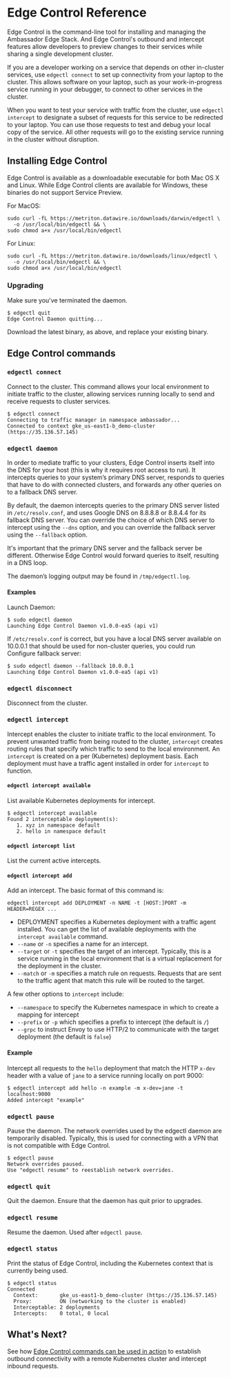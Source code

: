 # Edge Control Reference

Edge Control is the command-line tool for installing and managing the Ambassador Edge Stack. And Edge Control's outbound and intercept features allow developers to preview changes to their services while sharing a single development cluster.

If you are a developer working on a service that depends on other in-cluster services, use `edgectl connect` to set up connectivity from your laptop to the cluster. This allows software on your laptop, such as your work-in-progress service running in your debugger, to connect to other services in the cluster.

When you want to test your service with traffic from the cluster, use `edgectl intercept` to designate a subset of requests for this service to be redirected to your laptop. You can use those requests to test and debug your local copy of the service. All other requests will go to the existing service running in the cluster without disruption.

## Installing Edge Control

Edge Control is available as a downloadable executable for both Mac OS X and Linux. While Edge Control clients are available for Windows, these binaries do not support Service Preview.

For MacOS:

```shell
sudo curl -fL https://metriton.datawire.io/downloads/darwin/edgectl \
  -o /usr/local/bin/edgectl && \
sudo chmod a+x /usr/local/bin/edgectl
```

For Linux:

```shell
sudo curl -fL https://metriton.datawire.io/downloads/linux/edgectl \
  -o /usr/local/bin/edgectl && \
sudo chmod a+x /usr/local/bin/edgectl
```

### Upgrading

Make sure you've terminated the daemon.

```console
$ edgectl quit
Edge Control Daemon quitting...
```

Download the latest binary, as above, and replace your existing binary.

## Edge Control commands

### `edgectl connect`

Connect to the cluster. This command allows your local environment to initiate traffic to the cluster, allowing services running locally to send and receive requests to cluster services.

```console
$ edgectl connect
Connecting to traffic manager in namespace ambassador...
Connected to context gke_us-east1-b_demo-cluster (https://35.136.57.145)
```

### `edgectl daemon`

In order to mediate traffic to your clusters, Edge Control inserts itself into the DNS for your host (this is why it requires root access to run). It intercepts queries to your system’s primary DNS server, responds to queries that have to do with connected clusters, and forwards any other queries on to a fallback DNS server.

By default, the daemon intercepts queries to the primary DNS server listed in `/etc/resolv.conf`, and uses Google DNS on 8.8.8.8 or 8.8.4.4 for its fallback DNS server. You can override the choice of which DNS server to intercept using the `--dns` option, and you can override the fallback server using the `--fallback` option.

It's important that the primary DNS server and the fallback server be different. Otherwise Edge Control would forward queries to itself, resulting in a DNS loop.

The daemon’s logging output may be found in `/tmp/edgectl.log`.

#### Examples

Launch Daemon:

```console
$ sudo edgectl daemon
Launching Edge Control Daemon v1.0.0-ea5 (api v1)
```

If `/etc/resolv.conf` is correct, but you have a local DNS server available on 10.0.0.1 that should be used for non-cluster queries, you could run Configure fallback server:

```console
$ sudo edgectl daemon --fallback 10.0.0.1
Launching Edge Control Daemon v1.0.0-ea5 (api v1)
```

### `edgectl disconnect`

Disconnect from the cluster.

### `edgectl intercept`

Intercept enables the cluster to initiate traffic to the local environment. To prevent unwanted traffic from being routed to the cluster, `intercept` creates routing rules that specify which traffic to send to the local environment. An `intercept` is created on a per (Kubernetes) deployment basis. Each deployment must have a traffic agent installed in order for `intercept` to function.

#### `edgectl intercept available`

List available Kubernetes deployments for intercept.

```console
$ edgectl intercept available
Found 2 interceptable deployment(s):
   1. xyz in namespace default
   2. hello in namespace default
```

#### `edgectl intercept list`

List the current active intercepts.

#### `edgectl intercept add`

Add an intercept. The basic format of this command is:

```shell
edgectl intercept add DEPLOYMENT -n NAME -t [HOST:]PORT -m HEADER=REGEX ...
```

* DEPLOYMENT specifies a Kubernetes deployment with a traffic agent installed. You can get the list of available deployments with the `intercept available` command.
* `--name` or `-n` specifies a name for an intercept.
* `--target` or `-t` specifies the target of an intercept. Typically, this is a service running in the local environment that is a virtual replacement for the deployment in the cluster.
* `--match` or `-m` specifies a match rule on requests. Requests that are sent to the traffic agent that match this rule will be routed to the target.

A few other options to `intercept` include:

* `--namespace` to specify the Kubernetes namespace in which to create a mapping for intercept
* `--prefix` or `-p` which specifies a prefix to intercept (the default is `/`)
* `--grpc` to instruct Envoy to use HTTP/2 to communicate with the target deployment (the default is `false`)

#### Example

Intercept all requests to the `hello` deployment that match the HTTP `x-dev` header with a value of `jane` to a service running locally on port 9000:

```console
$ edgectl intercept add hello -n example -m x-dev=jane -t localhost:9000
Added intercept "example"
```

### `edgectl pause`

Pause the daemon. The network overrides used by the edgectl daemon are temporarily disabled. Typically, this is used for connecting with a VPN that is not compatible with Edge Control.

```console
$ edgectl pause
Network overrides paused.
Use "edgectl resume" to reestablish network overrides.
```

### `edgectl quit`

Quit the daemon. Ensure that the daemon has quit prior to upgrades.

### `edgectl resume`

Resume the daemon. Used after `edgectl pause`.

### `edgectl status`

Print the status of Edge Control, including the Kubernetes context that is currently being used.

```console
$ edgectl status
Connected
  Context:       gke_us-east1-b_demo-cluster (https://35.136.57.145)
  Proxy:         ON (networking to the cluster is enabled)
  Interceptable: 2 deployments
  Intercepts:    0 total, 0 local
```

## What's Next?

See how [Edge Control commands can be used in action](../service-preview-tutorial) to establish outbound connectivity with a remote Kubernetes cluster and intercept inbound requests.
